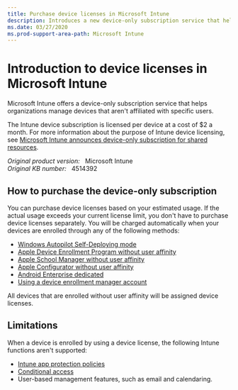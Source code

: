 ```yaml
---
title: Purchase device licenses in Microsoft Intune
description: Introduces a new device-only subscription service that helps organizations manage devices that are not affiliated with specific users.
ms.date: 03/27/2020
ms.prod-support-area-path: Microsoft Intune
---
```

# Introduction to device licenses in Microsoft Intune

Microsoft Intune offers a device-only subscription service that helps organizations manage devices that aren't affiliated with specific users.

The Intune device subscription is licensed per device at a cost of $2 a month. For more information about the purpose of Intune device licensing, see [Microsoft Intune announces device-only subscription for shared resources](https://techcommunity.microsoft.com/t5/Enterprise-Mobility-Security/Microsoft-Intune-announces-device-only-subscription-for-shared/ba-p/280817).

_Original product version:_ &nbsp; Microsoft Intune  
_Original KB number:_ &nbsp; 4514392

## How to purchase the device-only subscription

You can purchase device licenses based on your estimated usage. If the actual usage exceeds your current license limit, you don't have to purchase device licenses separately. You will be charged automatically when your devices are enrolled through any of the following methods:

- [Windows Autopilot Self-Deploying mode](/windows/deployment/windows-autopilot/self-deploying)
- [Apple Device Enrollment Program without user affinity](/mem/intune/enrollment/device-enrollment-program-enroll-ios)
- [Apple School Manager without user affinity](/mem/intune/enrollment/apple-school-manager-set-up-ios)
- [Apple Configurator without user affinity](/mem/intune/enrollment/apple-configurator-enroll-ios)
- [Android Enterprise dedicated](/mem/intune/enrollment/android-kiosk-enroll)
- [Using a device enrollment manager account](/mem/intune/enrollment/device-enrollment-manager-enroll)

All devices that are enrolled without user affinity will be assigned device licenses.

## Limitations

When a device is enrolled by using a device license, the following Intune functions aren't supported:

- [Intune app protection policies](/mem/intune/apps/app-protection-policy)
- [Conditional access](/mem/intune/protect/conditional-access)
- User-based management features, such as email and calendaring.
